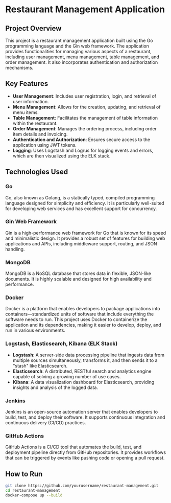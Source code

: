 # Restaurant Management Application

## Project Overview
This project is a restaurant management application built using the Go programming language and the Gin web framework. The application provides functionalities for managing various aspects of a restaurant, including user management, menu management, table management, and order management. It also incorporates authentication and authorization mechanisms.

## Key Features
- **User Management**: Includes user registration, login, and retrieval of user information.
- **Menu Management**: Allows for the creation, updating, and retrieval of menu items.
- **Table Management**: Facilitates the management of table information within the restaurant.
- **Order Management**: Manages the ordering process, including order item details and invoicing.
- **Authentication and Authorization**: Ensures secure access to the application using JWT tokens.
- **Logging**: Uses Logstash and Logrus for logging events and errors, which are then visualized using the ELK stack.

## Technologies Used

### Go
Go, also known as Golang, is a statically typed, compiled programming language designed for simplicity and efficiency. It is particularly well-suited for developing web services and has excellent support for concurrency.

### Gin Web Framework
Gin is a high-performance web framework for Go that is known for its speed and minimalistic design. It provides a robust set of features for building web applications and APIs, including middleware support, routing, and JSON handling.

### MongoDB
MongoDB is a NoSQL database that stores data in flexible, JSON-like documents. It is highly scalable and designed for high availability and performance.

### Docker
Docker is a platform that enables developers to package applications into containers—standardized units of software that include everything the software needs to run. This project uses Docker to containerize the application and its dependencies, making it easier to develop, deploy, and run in various environments.

### Logstash, Elasticsearch, Kibana (ELK Stack)
- **Logstash**: A server-side data processing pipeline that ingests data from multiple sources simultaneously, transforms it, and then sends it to a "stash" like Elasticsearch.
- **Elasticsearch**: A distributed, RESTful search and analytics engine capable of solving a growing number of use cases.
- **Kibana**: A data visualization dashboard for Elasticsearch, providing insights and analysis of the logged data.

### Jenkins
Jenkins is an open-source automation server that enables developers to build, test, and deploy their software. It supports continuous integration and continuous delivery (CI/CD) practices.

### GitHub Actions
GitHub Actions is a CI/CD tool that automates the build, test, and deployment pipeline directly from GitHub repositories. It provides workflows that can be triggered by events like pushing code or opening a pull request.

## How to Run
```bash
git clone https://github.com/yourusername/restaurant-management.git
cd restaurant-management
docker-compose up --build
```

